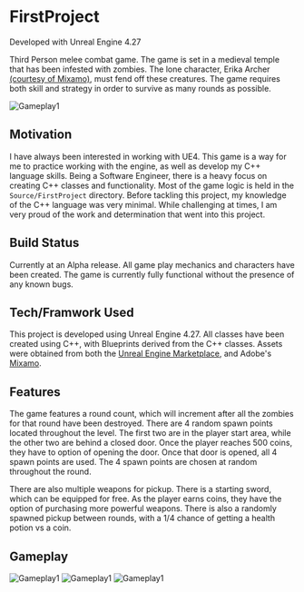 # FirstProject

Developed with Unreal Engine 4.27

Third Person melee combat game. The game is set in a medieval temple that has been infested with zombies. The lone character, Erika Archer [(courtesy of Mixamo)](https://www.mixamo.com/#/), must fend off these creatures. The game requires both skill and strategy in order to survive as many rounds as possible.

![Gameplay1](./ScreenShots/Gameplay4.png)

## Motivation

I have always been interested in working with UE4. This game is a way for me to practice working with the engine, as well as develop my C++ language skills. Being a Software Engineer, there is a heavy focus on creating C++ classes and functionality. Most of the game logic is held in the `Source/FirstProject` directory. Before tackling this project, my knowledge of the C++ language was very minimal. While challenging at times, I am very proud of the work and determination that went into this project. 

## Build Status

Currently at an Alpha release. All game play mechanics and characters have been created. The game is currently fully functional without the presence of any known bugs.

## Tech/Framwork Used

This project is developed using Unreal Engine 4.27. All classes have been created using C++, with Blueprints derived from the C++ classes. Assets were obtained from both the [Unreal Engine Marketplace](https://www.unrealengine.com/marketplace/en-US/store), and Adobe's [Mixamo](https://www.mixamo.com/#/).

## Features

The game features a round count, which will increment after all the zombies for that round have been destroyed. There are 4 random spawn points located throughout the level. The first two are in the player start area, while the other two are behind a closed door. Once the player reaches 500 coins, they have to option of opening the door. Once that door is opened, all 4 spawn points are used. The 4 spawn points are chosen at random throughout the round.

There are also multiple weapons for pickup. There is a starting sword, which can be equipped for free. As the player earns coins, they have the option of purchasing more powerful weapons. There is also a randomly spawned pickup between rounds, with a 1/4 chance of getting a health potion vs a coin.

## Gameplay

![Gameplay1](./ScreenShots/Gameplay3.png)
![Gameplay1](./ScreenShots/Gameplay2.png)
![Gameplay1](./ScreenShots/Gameplay1.png)
